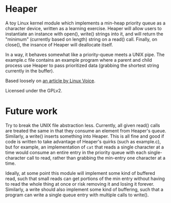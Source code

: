Heaper
======

A toy Linux kernel module which implements a min-heap priority queue as a character device, written as a learning exercise.  Heaper will allow users to instantiate an instance with open(), write() strings into it, and will return the "minimum" (currently based on length) string on a read() call.  Finally, on close(), the insance of Heaper will deallocate itself.

In a way, it behaves somewhat like a priority-queue meets a UNIX pipe.  The example.c file contains an example program where a parent and child process use Heaper to pass prioritized data (grabbing the shortest string currently in the buffer).

Based loosely on [an article by Linux Voice](http://www.linuxvoice.com/be-a-kernel-hacker/).

Licensed under the GPLv2.

Future work
===========
Try to break the UNIX file abstraction less.  Currently, all given read() calls are treated the same in that they consume an element from Heaper's queue.  Similarly, a write() inserts something into Heaper.  This is all fine and good if code is written to take advantage of Heaper's quirks (such as example.c), but for example, an implementation of `cat` that reads a single character at a time would consume an entire entry in the priority queue with each single-character call to read, rather than grabbing the min-entry one character at a time.

Ideally, at some point this module will implement some kind of buffered read, such that small reads can get portions of the min entry without having to read the whole thing at once or risk removing it and losing it forever.  Similarly, a write should also implement some kind of buffering, such that a program can write a single queue entry with multiple calls to write().
